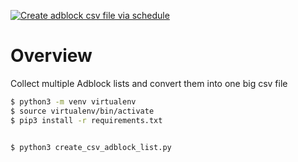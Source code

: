 [![Create adblock csv file via schedule](https://github.com/botlabsDev/adblock_list_csv/actions/workflows/schedule.yml/badge.svg)](https://github.com/botlabsDev/adblock_list_csv/actions/workflows/schedule.yml)

# Overview

Collect multiple Adblock lists and convert them into one big csv file

```bash
$ python3 -m venv virtualenv
$ source virtualenv/bin/activate
$ pip3 install -r requirements.txt

 
$ python3 create_csv_adblock_list.py

```
